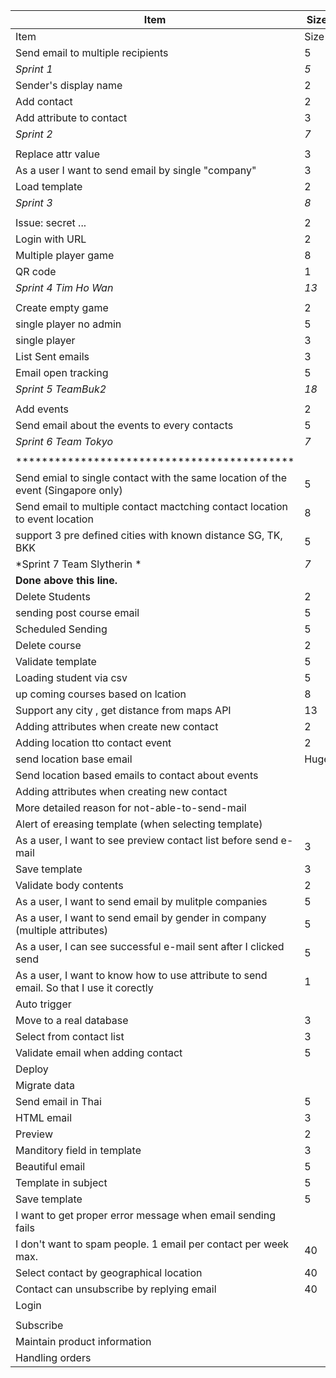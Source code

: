 | Item                                                           | Size | Value |
|----------------------------------------------------------------|----|---|
| Item                                                                                    | Size |   |
| Send email to multiple recipients                                                       | 5    |   |
| *Sprint 1*                                                                              | *5*  |   |
| Sender's display name                                                                   | 2    |   |
| Add contact                                                                             | 2    |   |
| Add attribute to contact                                                                | 3    |   |
| *Sprint 2*                                                                              | *7*  |   |
| | | |
| Replace attr value                                                                      | 3    |   |
| As a user I want to send email by single "company"                                      | 3    |   |
| Load template                                                                           | 2    |   |
| *Sprint 3*                                                                              | *8*  |   |
| | | |
| Issue: secret ...                                                                       | 2    |   |
| Login with URL   | 2  | |
| Multiple player game   | 8  | |
| QR code   | 1  | |
| *Sprint 4 Tim Ho Wan*                                                                       | *13*  |   |
| | | |
| Create empty game   | 2  | |
| single player no admin | 5  | |
| single player | 3  | |
| List Sent emails | 3  | |
| Email open tracking | 5  | |
| *Sprint 5 TeamBuk2*                                                                       | *18*  |   |
| | | |
| Add events   | 2  | |
| Send email about the events to every contacts  | 5  | |
| *Sprint 6 Team Tokyo*                                                                       | *7*  |   |
| | | |
| ******************************************* | |
| Send emial to single contact with the same location of the event (Singapore only) | 5 | |
| Send email to multiple contact mactching contact location to event location | 8 | |
| support 3 pre defined cities with known distance SG, TK, BKK | 5 | |
| *Sprint 7 Team Slytherin *                                                                       | *7*  |   |
| **Done above this line.**                                                               |      |   |
| Delete Students                                                                         | 2 | |
| sending post course email                                                               | 5 | |
| Scheduled Sending                                                                       | 5 | |
| Delete course                                                                           | 2 | |
| Validate template                                                                       | 5 | |
| Loading student via csv                                                                 | 5 | |
| up coming courses based on lcation                                                      | 8 | |
| Support any city , get distance from maps API | 13 | |
| Adding attributes when create new contact | 2 | |
| Adding location tto contact event | 2 | |
| send location base email | Huge | |
| Send location based emails to contact about events | | |
| Adding attributes when creating new contact                                             |      |   |
| More detailed reason for not-able-to-send-mail                                          |      |   |
| Alert of ereasing template (when selecting template)                                    |      |   |
| As a user, I want to see preview contact list before send e-mail                        | 3    |   |
| Save template                                                                           | 3    |   |
| Validate body contents                                                                  | 2    |   |
| As a user, I want to send email by mulitple companies                                   | 5    |   |
| As a user, I want to send email by gender in company (multiple attributes)              | 5    |   |
| As a user, I can see successful e-mail sent after I clicked send                        | 5    |   |
| As a user, I want to know how to use attribute to send email. So that I use it corectly | 1    |   |
| Auto trigger                                                                            |      |   |
| Move to a real database                                                                 | 3    |   |
| Select from contact list                                                                | 3    |   |
| Validate email when adding contact                                                      | 5    |   |
| Deploy                                                                                  |      |   |
| Migrate data                                                                            |      |   |
| Send email in Thai                                                                      | 5    |   |
| HTML email                                                                              | 3    |   |
| Preview                                                                                 | 2    |   |
| Manditory field in template                                                             | 3    |   |
| Beautiful email                                                                         | 5    |   |
| Template in subject                                                                     | 5    |   |
| Save template                                                                           | 5    |   |
| I want to get proper error message when email sending fails                             |      |   |
| I don't want to spam people. 1 email per contact per week max.                          | 40   |   |
| Select contact by geographical location                                                 | 40   |   |
| Contact can unsubscribe by replying email                                               | 40   |   |
| Login                                                                                   |      |   |
|                                                                                         |      |   |
| Subscribe                                                                               |      |   |
| Maintain product information                                                            |      |   |
| Handling orders                                                                         |      |   |
